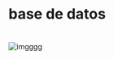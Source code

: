 # base de datos
 # 

![imgggg](https://user-images.githubusercontent.com/111689778/204143680-4bb10b47-7e9f-40c4-8940-b08e5bf1d2e3.png)
